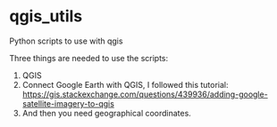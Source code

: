 # qgis_utils
Python scripts to use with qgis

Three things are needed to use the scripts:
1. QGIS
2. Connect Google Earth with QGIS, I followed this tutorial:
https://gis.stackexchange.com/questions/439936/adding-google-satellite-imagery-to-qgis
3. And then you need geographical coordinates.
